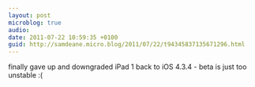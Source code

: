 ```yaml
---
layout: post
microblog: true
audio: 
date: 2011-07-22 10:59:35 +0100
guid: http://samdeane.micro.blog/2011/07/22/t94345837135671296.html
---
```

finally gave up and downgraded iPad 1 back to iOS 4.3.4 - beta is just too unstable :(
